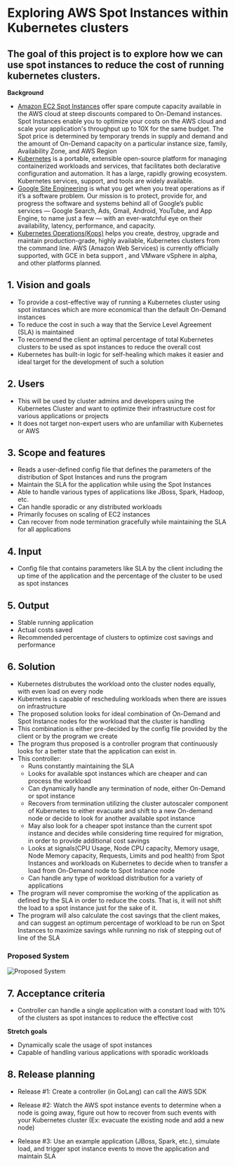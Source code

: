 # Exploring AWS Spot Instances within Kubernetes clusters
## **The goal of this project is to explore how we can use spot instances to reduce the cost of running kubernetes clusters.** 

**Background** 
 - [Amazon EC2 Spot Instances](https://aws.amazon.com/ec2/spot/ "Amazon EC2 Spot Instances") offer spare compute capacity available in the AWS cloud at steep discounts compared to On-Demand instances. Spot Instances enable you to optimize your costs on the AWS cloud and scale your application's throughput up to 10X for the same budget. The Spot price is determined by temporary trends in supply and demand and the amount of On-Demand capacity on a particular instance size, family, Availability Zone, and AWS Region
 - [Kubernetes](https://kubernetes.io/ "Kubernetes") is a portable, extensible open-source platform for managing containerized workloads and services, that facilitates both declarative configuration and automation. It has a large, rapidly growing ecosystem. Kubernetes services, support, and tools are widely available.
 - [Google Site Engineering](https://landing.google.com/sre/ "Google Site Engineering") is what you get when you treat operations as if it’s a software problem. Our mission is to protect, provide for, and progress the software and systems behind all of Google’s public services — Google Search, Ads, Gmail, Android, YouTube, and App Engine, to name just a few — with an ever-watchful eye on their availability, latency, performance, and capacity.
 - [Kubernetes Operations(Kops)](https://github.com/kubernetes/kops "Kubernetes Operations(Kops)") helps you create, destroy, upgrade and maintain production-grade, highly available, Kubernetes clusters from the command line. AWS (Amazon Web Services) is currently officially supported, with GCE in beta support , and VMware vSphere in alpha, and other platforms planned.
 

 ## **1. Vision and goals**
 - To provide a cost-effective way of running a Kubernetes cluster using spot instances which are more economical than the default On-Demand instances
 - To reduce the cost in such a way that the Service Level Agreement (SLA) is maintained
 - To recommend the client an optimal percentage of total Kubernetes clusters to be used as spot instances to reduce the overall cost
 - Kubernetes has built-in logic for self-healing which makes it easier and ideal target for the development of such a solution
 
 ## **2. Users**
 - This will be used by cluster admins and developers using the Kubernetes Cluster and want to optimize their infrastructure cost for various applications or projects 
 - It does not target non-expert users who are unfamiliar with Kubernetes or AWS
 
## **3. Scope and features**
 - Reads a user-defined config file that defines the parameters of the distribution of Spot Instances and runs the program
 - Maintain the SLA for the application while using the Spot Instances
 - Able to handle various types of applications like JBoss, Spark, Hadoop, etc.
 - Can handle sporadic or any distributed workloads
 - Primarily focuses on scaling of EC2 instances
 - Can recover from node termination gracefully while maintaining the SLA for all applications

## **4. Input**
 - Config file that contains parameters like SLA by the client including the up time of the application and the percentage of the cluster to be used as spot instances

## **5. Output**
 - Stable running application
 - Actual costs saved
 - Recommended percentage of clusters to optimize cost savings and performance

## **6. Solution**
 - Kubernetes distrubutes the workload onto the cluster nodes equally, with even load on every node
 - Kubernetes is capable of rescheduling workloads when there are issues on infrastructure
 - The proposed solution looks for ideal combination of On-Demand and Spot Instance nodes for the workload that the cluster is handling
 - This combination is either pre-decided by the config file provided by the client or by the program we create
 - The program thus proposed is a controller program that continuously looks for a better state that the application can exist in.
 - This controller:
   + Runs constantly maintaining the SLA
   + Looks for available spot instances which are cheaper and can process the workload
   + Can dynamically handle any termination of node, either On-Demand or spot instance
   + Recovers from termination utilizing the cluster autoscaler component of Kubernetes to either evacuate and shift to a new On-demand node or decide to look for another available spot instance
   + May also look for a cheaper spot instance than the current spot instance and decides while considering time required for migration, in order to provide additional cost savings
   + Looks at signals(CPU Usage, Node CPU capacity, Memory usage, Node Memory capacity, Requests, Limits and pod health) from Spot Instances and workloads on Kubernetes to decide when to transfer a load from On-Demand node to Spot Instance node
   + Can handle any type of workload distribution for a variety of applications
 - The program will never compromise the working of the application as defined by the SLA in order to reduce the costs. That is, it will not shift the load to a spot instance just for the sake of it.
 - The program will also calculate the cost savings that the client makes, and can suggest an optimum percentage of workload to be run on Spot Instances to maximize savings while running no risk of stepping out of line of the SLA

### Proposed System
![Proposed System](https://user-images.githubusercontent.com/20182350/52174269-67e5ca80-275f-11e9-95a4-4e592fee92cc.JPG)


## **7. Acceptance criteria**
- Controller can handle a single application with a constant load with 10% of the clusters as spot instances to reduce the effective cost

**Stretch goals**
- Dynamically scale the usage of spot instances
- Capable of handling various applications with sporadic workloads

## **8. Release planning**
- Release #1: 
 Create a controller (in GoLang) can call the AWS SDK
 
- Release #2: 
Watch the AWS spot instance events to determine when a node is going away, figure out how to recover from such events with your Kubernetes cluster (Ex: evacuate the existing node and add a new node)

- Release #3: Use an example application (JBoss, Spark, etc.), simulate load, and trigger spot instance events to move the application and maintain SLA
